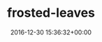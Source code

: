 ---
title:		"frosted-leaves"
mediatype:		"upload"
description:		"TBC"
date:		"2016-12-30 15:36:32+00:00"
album:		"nature"
filename:		"frosted-leaves.md"
series:		""
cl_public_id:		"nature/frosted-leaves"
cl_version:		1497005057
format:		"tiff"
bytes:		7016468
width:		2560
height:		1440
exposure_mode:		"Auto"
program:		"Aperture-priority AE"
aperture:		"2.8"
focal_length:		"40.0 mm"
iso:		"400"
shutter_speed:		"1/160"
metering:		"Multi-segment"
flash:		"Off, Did not fire"
white_balance:		"Custom"
colour_temp:		"5650"
has_crop:		"false"
orientation:		"Horizontal (normal)"
camera_model:		"NIKON D800"
lens_info:		"24-70mm f/2.8"
artist:		"No artist info"
x_resolution:		"300"
y_resolution:		"300"
---